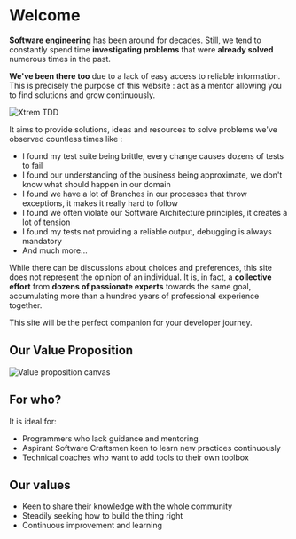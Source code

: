# Welcome
**Software engineering** has been around for decades.
Still, we tend to constantly spend time **investigating problems** that were **already solved** numerous times in the past.

**We've been there too** due to a lack of easy access to reliable information. This is precisely the purpose of this website : act as a mentor allowing you to find solutions and grow continuously.

![Xtrem TDD](../images/xtrem-tdd.png)

It aims to provide solutions, ideas and resources to solve problems we've observed countless times like :
- I found my test suite being brittle, every change causes dozens of tests to fail
- I found our understanding of the business being approximate, we don't know what should happen in our domain
- I found we have a lot of Branches in our processes that throw exceptions, it makes it really hard to follow
- I found we often violate our Software Architecture principles, it creates a lot of tension
- I found my tests not providing a reliable output, debugging is always mandatory
- And much more...

While there can be discussions about choices and preferences, this site does not represent the opinion of an individual.
It is, in fact, a **collective effort** from **dozens of passionate experts** towards the same goal, accumulating more than a hundred years of professional experience together.

This site will be the perfect companion for your developer journey.

## Our Value Proposition
![Value proposition canvas](../images/value-proposition-canvas.jpg)

## For who?
It is ideal for:
- Programmers who lack guidance and mentoring
- Aspirant Software Craftsmen keen to learn new practices continuously
- Technical coaches who want to add tools to their own toolbox

## Our values
- Keen to share their knowledge with the whole community
- Steadily seeking how to build the thing right
- Continuous improvement and learning